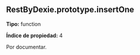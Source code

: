## RestByDexie.prototype.insertOne

**Tipo:** function

**Índice de propiedad:** 4

Por documentar.



